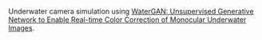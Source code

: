 Underwater camera simulation using [WaterGAN: Unsupervised Generative Network to Enable Real-time Color Correction of Monocular Underwater Images](https://arxiv.org/abs/1702.07392).
